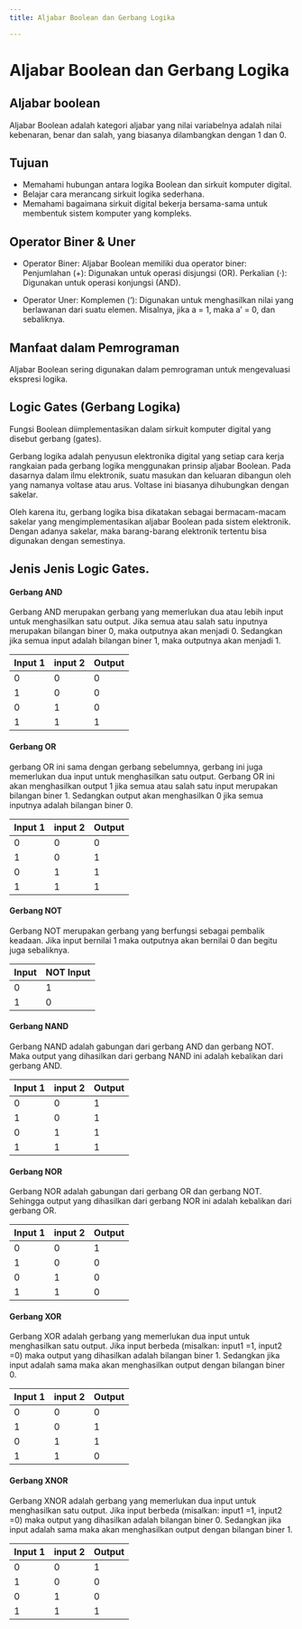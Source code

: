 ```yaml
---
title: Aljabar Boolean dan Gerbang Logika

---
```


# Aljabar Boolean dan Gerbang Logika
## Aljabar boolean
Aljabar Boolean adalah kategori aljabar yang nilai variabelnya adalah nilai kebenaran, benar dan salah, yang biasanya dilambangkan dengan 1 dan 0.
## Tujuan
- Memahami hubungan antara logika Boolean dan sirkuit komputer digital.
- Belajar cara merancang sirkuit logika sederhana.
- Memahami bagaimana sirkuit digital bekerja bersama-sama untuk membentuk sistem komputer yang kompleks.
## Operator Biner & Uner
- Operator Biner:
Aljabar Boolean memiliki dua operator biner:
Penjumlahan (+): Digunakan untuk operasi disjungsi (OR).
Perkalian (⋅): Digunakan untuk operasi konjungsi (AND).

- Operator Uner:
Komplemen (’): Digunakan untuk menghasilkan nilai yang berlawanan dari suatu elemen. Misalnya, jika a = 1, maka a’ = 0, dan sebaliknya.


## Manfaat dalam Pemrograman
Aljabar Boolean sering digunakan dalam pemrograman untuk mengevaluasi ekspresi logika.


## Logic Gates (Gerbang Logika)
Fungsi Boolean diimplementasikan dalam sirkuit komputer digital yang disebut gerbang (gates). 

Gerbang logika adalah penyusun elektronika digital yang setiap cara kerja rangkaian pada gerbang logika menggunakan prinsip aljabar Boolean. Pada dasarnya dalam ilmu elektronik, suatu masukan dan keluaran dibangun oleh yang namanya voltase atau arus. Voltase ini biasanya dihubungkan dengan sakelar.

Oleh karena itu, gerbang logika bisa dikatakan sebagai bermacam-macam sakelar yang mengimplementasikan aljabar Boolean pada sistem elektronik. Dengan adanya sakelar, maka barang-barang elektronik tertentu bisa digunakan dengan semestinya. 


## Jenis Jenis Logic Gates.
#### Gerbang AND
Gerbang AND merupakan gerbang yang memerlukan dua atau lebih input untuk menghasilkan satu output. Jika semua atau salah satu inputnya merupakan bilangan biner 0, maka outputnya akan menjadi 0. Sedangkan jika semua input adalah bilangan biner 1, maka outputnya akan menjadi 1.



| Input 1 | input 2 | Output |
| -------- | -------- | -------- |
|  0  |  0  |  0  |
|  1  |  0  |  0  |
|  0  |  1  |  0  |
|  1  |  1  |  1  |


#### Gerbang OR
gerbang OR ini sama dengan gerbang sebelumnya, gerbang ini juga memerlukan dua input untuk menghasilkan satu output. Gerbang OR ini akan menghasilkan output 1 jika semua atau salah satu input merupakan bilangan biner 1. Sedangkan output akan menghasilkan 0 jika semua inputnya adalah bilangan biner 0.

| Input 1 | input 2 | Output |
| -------- | -------- | -------- |
|  0  |  0  |  0  |
|  1  |  0  |  1  |
|  0  |  1  |  1  |
|  1  |  1  |  1  |

#### Gerbang NOT
Gerbang NOT merupakan gerbang yang berfungsi sebagai pembalik keadaan. Jika input bernilai 1 maka outputnya akan bernilai 0 dan begitu juga sebaliknya.



| Input | NOT Input |
| -------- | -------- |
|  0  |  1  |
|  1  |  0  |

#### Gerbang NAND
Gerbang NAND adalah gabungan dari gerbang AND dan gerbang NOT. Maka output yang dihasilkan dari gerbang NAND ini adalah kebalikan dari gerbang AND.

| Input 1 | input 2 | Output |
| -------- | -------- | -------- |
|  0  |  0  |  1  |
|  1  |  0  |  1  |
|  0  |  1  |  1  |
|  1  |  1  |  1  |

#### Gerbang NOR
Gerbang NOR adalah gabungan dari gerbang OR dan gerbang NOT. Sehingga output yang dihasilkan dari gerbang NOR ini adalah kebalikan dari gerbang OR.

| Input 1 | input 2 | Output |
| -------- | -------- | -------- |
|  0  |  0  |  1  |
|  1  |  0  |  0  |
|  0  |  1  |  0  |
|  1  |  1  |  0  |

#### Gerbang XOR 
Gerbang XOR adalah gerbang yang memerlukan dua input untuk menghasilkan satu output. Jika input berbeda (misalkan: input1 =1, input2 =0) maka output yang dihasilkan adalah bilangan biner 1. Sedangkan jika input adalah sama maka akan menghasilkan output dengan bilangan biner 0.

| Input 1 | input 2 | Output |
| -------- | -------- | -------- |
|  0  |  0  |  0  |
|  1  |  0  |  1  |
|  0  |  1  |  1  |
|  1  |  1  |  0  |

#### Gerbang XNOR
Gerbang XNOR adalah gerbang yang memerlukan dua input untuk menghasilkan satu output. Jika input berbeda (misalkan: input1 =1, input2 =0) maka output yang dihasilkan adalah bilangan biner 0. Sedangkan jika input adalah sama maka akan menghasilkan output dengan bilangan biner 1.

| Input 1 | input 2 | Output |
| -------- | -------- | -------- |
|  0  |  0  |  1  |
|  1  |  0  |  0  |
|  0  |  1  |  0  |
|  1  |  1  |  1  |